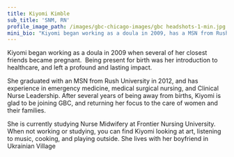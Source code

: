```yaml
---
title: Kiyomi Kimble
sub_title: 'SNM, RN'
profile_image_path: /images/gbc-chicago-images/gbc headshots-1-min.jpg
mini_bio: "Kiyomi began working as a doula in 2009, has a MSN from Rush University .  Being present for friends's births was her introduction to healthcare, and left a profound and lasting impact.  She is currently studying Nurse Midwifery at Frontier Nursing University."
---
```



Kiyomi began working as a doula in 2009 when several of her closest friends became pregnant.&nbsp; Being present for birth was her introduction to healthcare, and left a profound and lasting impact.

She graduated with an MSN from Rush University in 2012, and has experience in emergency medicine, medical surgical nursing, and Clinical Nurse Leadership. After several years of being away from births, Kiyomi is glad to be joining GBC, and returning her focus to the care of women and their families.

She is currently studying Nurse Midwifery at Frontier Nursing University.
<br>When not working or studying, you can find Kiyomi looking at art, listening to music, cooking, and playing outside. She lives with her boyfriend in Ukrainian Village